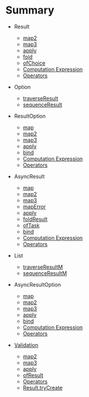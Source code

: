 # Summary

* Result
  * [map2](result/map2.md)
  * [map3](result/map3.md)
  * [apply](result/apply.md)
  * [fold](result/fold.md)
  * [ofChoice](result/ofChoice.md)
  * [Computation Expression](result/ce.md)
  * [Operators](result/operators.md)

* Option
  * [traverseResult](option/traverseResult.md)
  * [sequenceResult](option/sequenceResult.md)

* ResultOption
  * [map](resultOption/map.md)
  * [map2](resultOption/map2.md)
  * [map3](resultOption/map3.md)
  * [apply](resultOption/apply.md)
  * [bind](resultOption/bind.md)
  * [Computation Expression](resultOption/ce.md)
  * [Operators](resultOption/operators.md)

* AsyncResult
  * [map](asyncResult/map.md)
  * [map2](asyncResult/map2.md)
  * [map3](asyncResult/map3.md)
  * [mapError](asyncResult/mapError.md)
  * [apply](asyncResult/apply.md)
  * [foldResult](asyncResult/foldResult.md)
  * [ofTask](asyncResult/ofTask.md)
  * [bind](asyncResult/bind.md)
  * [Computation Expression](asyncResult/ce.md)
  * [Operators](asyncResult/operators.md)

* List
  * [traverseResultM](list/traverseResultM.md)
  * [sequenceResultM](list/sequenceResultM.md)

* AsyncResultOption
  * [map](asyncResultOption/map.md)
  * [map2](asyncResultOption/map2.md)
  * [map3](asyncResultOption/map3.md)
  * [apply](asyncResultOption/apply.md)
  * [bind](asyncResultOption/bind.md)
  * [Computation Expression](asyncResultOption/ce.md)
  * [Operators](asyncResultOption/operators.md)

* [Validation](validation/index.md)
  * [map2](validation/map2.md)
  * [map3](validation/map3.md)
  * [apply](validation/apply.md)
  * [ofResult](validation/ofResult.md)
  * [Operators](validation/operators.md)
  * [Result.tryCreate](validation/tryCreate.md)